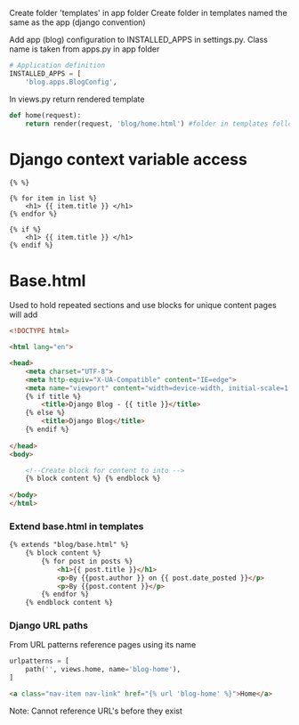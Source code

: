 
Create folder 'templates' in app folder
Create folder in templates named the same as the app (django convention)

Add app (blog) configuration to INSTALLED_APPS in settings.py. Class name is taken from apps.py in app folder

```python
# Application definition
INSTALLED_APPS = [
    'blog.apps.BlogConfig',
```

In views.py return rendered template
```python
def home(request):
    return render(request, 'blog/home.html') #folder in templates followed by file
```


# Django context variable access

```
{% %}
```

```
{% for item in list %}
	<h1> {{ item.title }} </h1>
{% endfor %}
```

```
{% if %}
	<h1> {{ item.title }} </h1>
{% endif %}
```

# Base.html

Used to hold repeated sections and use blocks for unique content pages will add

```html
<!DOCTYPE html>

<html lang="en">

<head>
    <meta charset="UTF-8">
    <meta http-equiv="X-UA-Compatible" content="IE=edge">
    <meta name="viewport" content="width=device-width, initial-scale=1.0">
    {% if title %}
        <title>Django Blog - {{ title }}</title>
    {% else %}
        <title>Django Blog</title>
    {% endif %}
    
</head>
<body>

    <!--Create block for content to into -->
    {% block content %} {% endblock %}
    
</body>
</html>
```

### Extend base.html in templates

```html
{% extends "blog/base.html" %}
    {% block content %}
        {% for post in posts %}
            <h1>{{ post.title }}</h1>
            <p>By {{post.author }} on {{ post.date_posted }}</p>
            <p>By {{post.content }}</p>
        {% endfor %}    
    {% endblock content %}
```

### Django URL paths

From URL patterns reference pages using its name
``` python
urlpatterns = [
    path('', views.home, name='blog-home'),
]
```

```html
<a class="nav-item nav-link" href="{% url 'blog-home' %}">Home</a>
```

Note: Cannot reference URL's before they exist